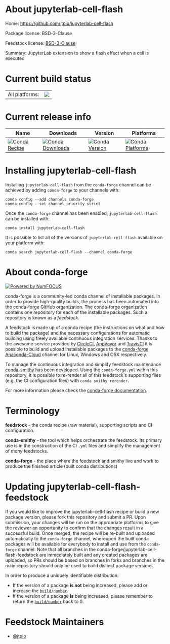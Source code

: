 About jupyterlab-cell-flash
===========================

Home: https://github.com/jtpio/jupyterlab-cell-flash

Package license: BSD-3-Clause

Feedstock license: [BSD-3-Clause](https://github.com/conda-forge/jupyterlab-cell-flash-feedstock/blob/master/LICENSE.txt)

Summary: JupyterLab extension to show a flash effect when a cell is executed

Current build status
====================


<table><tr><td>All platforms:</td>
    <td>
      <a href="https://dev.azure.com/conda-forge/feedstock-builds/_build/latest?definitionId=12803&branchName=master">
        <img src="https://dev.azure.com/conda-forge/feedstock-builds/_apis/build/status/jupyterlab-cell-flash-feedstock?branchName=master">
      </a>
    </td>
  </tr>
</table>

Current release info
====================

| Name | Downloads | Version | Platforms |
| --- | --- | --- | --- |
| [![Conda Recipe](https://img.shields.io/badge/recipe-jupyterlab--cell--flash-green.svg)](https://anaconda.org/conda-forge/jupyterlab-cell-flash) | [![Conda Downloads](https://img.shields.io/conda/dn/conda-forge/jupyterlab-cell-flash.svg)](https://anaconda.org/conda-forge/jupyterlab-cell-flash) | [![Conda Version](https://img.shields.io/conda/vn/conda-forge/jupyterlab-cell-flash.svg)](https://anaconda.org/conda-forge/jupyterlab-cell-flash) | [![Conda Platforms](https://img.shields.io/conda/pn/conda-forge/jupyterlab-cell-flash.svg)](https://anaconda.org/conda-forge/jupyterlab-cell-flash) |

Installing jupyterlab-cell-flash
================================

Installing `jupyterlab-cell-flash` from the `conda-forge` channel can be achieved by adding `conda-forge` to your channels with:

```
conda config --add channels conda-forge
conda config --set channel_priority strict
```

Once the `conda-forge` channel has been enabled, `jupyterlab-cell-flash` can be installed with:

```
conda install jupyterlab-cell-flash
```

It is possible to list all of the versions of `jupyterlab-cell-flash` available on your platform with:

```
conda search jupyterlab-cell-flash --channel conda-forge
```


About conda-forge
=================

[![Powered by NumFOCUS](https://img.shields.io/badge/powered%20by-NumFOCUS-orange.svg?style=flat&colorA=E1523D&colorB=007D8A)](http://numfocus.org)

conda-forge is a community-led conda channel of installable packages.
In order to provide high-quality builds, the process has been automated into the
conda-forge GitHub organization. The conda-forge organization contains one repository
for each of the installable packages. Such a repository is known as a *feedstock*.

A feedstock is made up of a conda recipe (the instructions on what and how to build
the package) and the necessary configurations for automatic building using freely
available continuous integration services. Thanks to the awesome service provided by
[CircleCI](https://circleci.com/), [AppVeyor](https://www.appveyor.com/)
and [TravisCI](https://travis-ci.com/) it is possible to build and upload installable
packages to the [conda-forge](https://anaconda.org/conda-forge)
[Anaconda-Cloud](https://anaconda.org/) channel for Linux, Windows and OSX respectively.

To manage the continuous integration and simplify feedstock maintenance
[conda-smithy](https://github.com/conda-forge/conda-smithy) has been developed.
Using the ``conda-forge.yml`` within this repository, it is possible to re-render all of
this feedstock's supporting files (e.g. the CI configuration files) with ``conda smithy rerender``.

For more information please check the [conda-forge documentation](https://conda-forge.org/docs/).

Terminology
===========

**feedstock** - the conda recipe (raw material), supporting scripts and CI configuration.

**conda-smithy** - the tool which helps orchestrate the feedstock.
                   Its primary use is in the construction of the CI ``.yml`` files
                   and simplify the management of *many* feedstocks.

**conda-forge** - the place where the feedstock and smithy live and work to
                  produce the finished article (built conda distributions)


Updating jupyterlab-cell-flash-feedstock
========================================

If you would like to improve the jupyterlab-cell-flash recipe or build a new
package version, please fork this repository and submit a PR. Upon submission,
your changes will be run on the appropriate platforms to give the reviewer an
opportunity to confirm that the changes result in a successful build. Once
merged, the recipe will be re-built and uploaded automatically to the
`conda-forge` channel, whereupon the built conda packages will be available for
everybody to install and use from the `conda-forge` channel.
Note that all branches in the conda-forge/jupyterlab-cell-flash-feedstock are
immediately built and any created packages are uploaded, so PRs should be based
on branches in forks and branches in the main repository should only be used to
build distinct package versions.

In order to produce a uniquely identifiable distribution:
 * If the version of a package **is not** being increased, please add or increase
   the [``build/number``](https://docs.conda.io/projects/conda-build/en/latest/resources/define-metadata.html#build-number-and-string).
 * If the version of a package **is** being increased, please remember to return
   the [``build/number``](https://docs.conda.io/projects/conda-build/en/latest/resources/define-metadata.html#build-number-and-string)
   back to 0.

Feedstock Maintainers
=====================

* [@jtpio](https://github.com/jtpio/)

